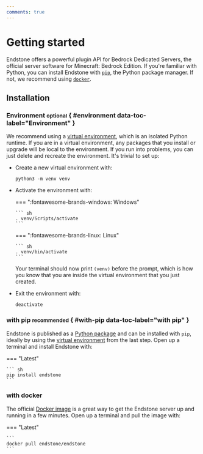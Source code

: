 ```yaml
---
comments: true
---
```


# Getting started

Endstone offers a powerful plugin API for Bedrock Dedicated Servers, the official server software for Minecraft: Bedrock
Edition. If you're familiar with Python, you can install Endstone with [`pip`](#with-pip), the Python package manager. If not,
we recommend using [`docker`](#with-docker).

## Installation

### Environment <small>optional</small> { #environment data-toc-label="Environment" }

We recommend using a [virtual environment], which is an isolated Python runtime.
If you are in a virtual environment, any packages that you install or upgrade
will be local to the environment. If you run into problems, you can
just delete and recreate the environment. It's trivial to set up:

-   Create a new virtual environment with:

    ```
    python3 -m venv venv
    ```

-   Activate the environment with:

    === ":fontawesome-brands-windows: Windows"

        ``` sh
        . venv/Scripts/activate
        ```

    === ":fontawesome-brands-linux: Linux"

        ``` sh
        . venv/bin/activate
        ```


    Your terminal should now print `(venv)` before the prompt, which is how you
    know that you are inside the virtual environment that you just created.

-   Exit the environment with:

    ```
    deactivate
    ```

### with pip <small>recommended</small> { #with-pip data-toc-label="with pip" }

Endstone is published as a [Python package] and can be installed with `pip`, ideally by using the [virtual environment](#environment) 
from the last step. Open up a terminal and install Endstone with:

=== "Latest"

    ``` sh
    pip install endstone
    ```

### with docker

The official [Docker image] is a great way to get the Endstone server up and running in a few
minutes. Open up a terminal and pull the image with:

=== "Latest"

    ```
    docker pull endstone/endstone
    ```

[Python package]: https://pypi.org/project/endstone/

[virtual environment]: https://realpython.com/what-is-pip/#using-pip-in-a-python-virtual-environment

[Docker image]: https://hub.docker.com/r/endstone/endstone/